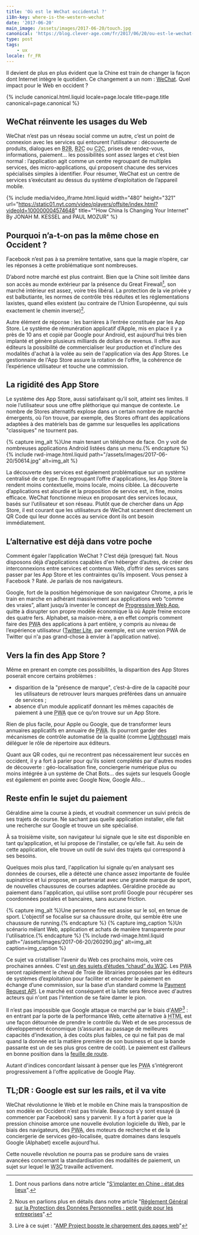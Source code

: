 ```yaml
---
title: 'Où est le WeChat occidental ?'
i18n-key: where-is-the-western-wechat
date: '2017-06-20'
main_image: /assets/images/2017-06-20/touch.jpg
canonical: 'https://blog.clever-age.com/fr/2017/06/20/ou-est-le-wechat-occidental/'
type: post
tags:
    - ux
locale: fr_FR
---
```


Il devient de plus en plus évident que la Chine est train de changer la façon dont Internet intègre le quotidien. Ce changement a un nom : [WeChat](https://blog.clever-age.com/fr/2017/06/07/wechat-10-fonctionnalites-cles-pour-votre-entreprise/). Quel impact pour le Web en occident ?

<!-- more -->

{% include canonical.html.liquid
    locale=page.locale
    title=page.title
    canonical=page.canonical
%}

## WeChat réinvente les usages du Web

WeChat n’est pas un réseau social comme un autre, c’est un point de connexion avec les services qui entourent l’utilisateur : découverte de produits, dialogues en <abbr lang="en" title="Business To Business">B2B</abbr>, <abbr lang="en" title="Business To Consumer">B2C</abbr> ou <abbr lang="en" title="Consumer To Consumer(s)">C2C</abbr>, prises de rendez-vous, informations, paiement… les possibilités sont assez larges et c’est bien normal : l’application agit comme un centre regroupant de multiples services, des micro-applications, qui proposent chacune des services spécialisés simples à identifier. Pour résumer, WeChat est un centre de services s’exécutant au dessus du système d’exploitation de l’appareil mobile.

{% include media/video_iframe.html.liquid width="480" height="321" url="https://static01.nyt.com/video/players/offsite/index.html?videoId=100000004574648" title="&quot;How China Is Changing Your Internet&quot; By JONAH M. KESSEL and PAUL MOZUR" %}

## Pourquoi n’a-t-on pas la même chose en Occident ?

Facebook n’est pas à sa première tentative, sans que la magie n’opère, car les réponses à cette problématique sont nombreuses.

D’abord notre marché est plus contraint. Bien que la Chine soit limitée dans son accès au monde extérieur par la présence du Great Firewall[^gf], son marché intérieur est assez, voire très libéral. La protection de la vie privée y est balbutiante, les normes de contrôle très réduites et les réglementations laxistes, quand elles existent (au contraire de l’Union Européenne, qui suis exactement le chemin inverse)[^rgdp].

[^gf]: Dont nous parlions dans notre article "[S'implanter en Chine : état des lieux](https://blog.clever-age.com/fr/2014/07/28/s-implanter-en-chine-etat-des-lieux/)".

[^rgdp]: Nous en parlions plus en détails dans notre article "[Réglement Général sur la Protection des Données Personnelles : petit guide pour les entreprises](https://blog.clever-age.com/fr/2017/04/04/reglement-general-sur-la-protection-des-donnees-personnel-petit-guide-pour-entreprises_rgpd/)".

Autre élément de réponse : les barrières à l’entrée constituée par les App Store. Le système de rémunération applicatif d’Apple, mis en place il y a près de 10 ans et copié par Google pour Android, est aujourd’hui très bien implanté et génère plusieurs milliards de dollars de revenus. Il offre aux éditeurs la possibilité de commercialiser leur production et d’inclure des modalités d'achat à la volée au sein de l'application via des App Stores. Le gestionnaire de l'App Store assure la rotation de l'offre, la cohérence de l’expérience utilisateur et touche une commission.

## La rigidité des App Store

Le système des App Store, aussi satisfaisant qu’il soit, atteint ses limites. Il noie l’utilisateur sous une offre pléthorique qui manque de contexte. Le nombre de Stores alternatifs explose dans un certain nombre de marché émergents, où l’on trouve, par exemple, des Stores offrant des applications adaptées à des matériels bas de gamme sur lesquelles les applications "classiques" ne tournent pas.

{% capture img_alt %}Une main tenant un téléphone de face. On y voit de nombreuses applications Android listées dans un menu.{% endcapture %}
{% include rwd-image.html.liquid
path="/assets/images/2017-06-20/50614.jpg"
alt=img_alt
%}

La découverte des services est également problématique sur un système centralisé de ce type. En regroupant l’offre d'applications, les App Store la rendent moins contextuelle, moins locale, moins ciblée. La découverte d’applications est alourdie et la proposition de service est, in fine, moins efficace. WeChat fonctionne mieux en proposant des services locaux, basés sur l’utilisateur et son réseau. Plutôt que de chercher dans un App Store, il est courant que les utilisateurs de WeChat scannent directement un QR Code qui leur donne accès au service dont ils ont besoin immédiatement.

## L’alternative est déjà dans votre poche

Comment égaler l’application WeChat ? C’est déjà (presque) fait. Nous disposons déjà d’applications capables d'en héberger d’autres, de créer des interconnexions entre services et contenus Web, d’offrir des services sans passer par les App Store et les contraintes qu’ils imposent. Vous pensez à Facebook ? Raté. Je parlais de nos navigateurs.

Google, fort de la position hégémonique de son navigateur Chrome, a pris le train en marche en adhérant massivement aux applications web “comme des vraies”, allant jusqu’à inventer le concept de [Progressive Web App](https://blog.clever-age.com/fr/2016/12/29/les-progressive-web-apps-pour-booster-ux/), quitte à disrupter son propre modèle économique là où Apple freine encore des quatre fers. Alphabet, sa maison-mère, a en effet compris comment faire des <abbr lang="en" title="Progressive Web Apps">PWA</abbr> des applications à part entière, y compris au niveau de l’expérience utilisateur ([Twitter Lite](https://mobile.twitter.com/), par exemple, est une version PWA de Twitter qui n'a pas grand-chose à envier à l'application native).

## Vers la fin des App Store ?

Même en prenant en compte ces possibilités, la disparition des App Stores poserait encore certains problèmes :

* disparition de la "présence de marque", c’est-à-dire de la capacité pour les utilisateurs de retrouver leurs marques préférées dans un annuaire de services ;
* absence d’un module applicatif donnant les mêmes capacités de paiement à une <abbr lang="en" title="Progressive Web App">PWA</abbr> que ce qu’on trouve sur un App Store.

Rien de plus facile, pour Apple ou Google, que de transformer leurs annuaires applicatifs en annuaire de <abbr lang="en" title="Progressive Web Apps">PWA</abbr>. Ils pourront garder des mécanismes de contrôle automatisé de la qualité (comme [Lighthouse](https://developers.google.com/web/tools/lighthouse/)) mais déléguer le rôle de répertoire aux éditeurs.

Quant aux QR codes, qui ne recontrent pas nécessairement leur succès en occident, il y a fort à parier pour qu'ils soient complétés par d'autres modes de découverte : géo-localisation fine, conciergerie numérique plus ou moins intégrée à un système de Chat Bots… des sujets sur lesquels Google est également en pointe avec Google Now, Google Allo…

## Reste enfin le sujet du paiement

Géraldine aime la course à pieds, et voudrait commencer un suivi précis de ses trajets de course. Ne sachant pas quelle application installer, elle fait une recherche sur Google et trouve un site spécialisé.

À sa troisième visite, son navigateur lui signale que le site est disponible en tant qu’application, et lui propose de l'installer, ce qu'elle fait. Au sein de cette application, elle trouve un outil de suivi des trajets qui correspond à ses besoins.

Quelques mois plus tard, l'application lui signale qu'en analysant ses données de courses, elle a détecté une chance assez importante de foulée supinatrice et lui propose, en partenariat avec une grande marque de sport, de nouvelles chaussures de courses adaptées. Géraldine procède au paiement dans l'application, qui utilise sont profil Google pour récupérer ses coordonnées postales et bancaires, sans aucune friction.

{% capture img_alt %}Une personne fine est assise sur le sol, en tenue de sport. L'objectif se focalise sur sa chaussure droite, qui semble être une chaussure de running.{% endcapture %}
{% capture img_caption %}Un scénario mêlant Web, application et achats de manière transparente pour l'utilisatrice.{% endcapture %}
{% include rwd-image.html.liquid
path="/assets/images/2017-06-20/260290.jpg"
alt=img_alt
caption=img_caption
%}

Ce sujet va cristalliser l’avenir du Web ces prochains mois, voire ces prochaines années. C'est [un des sujets d’études “chaud” du <abbr title="World Wide Web Consortium">W3C</abbr>](https://www.w3.org/Payments/ "Web Payments at W3C: Making Payments Easy on the Web"). Les <abbr lang="en" title="Progressive Web Apps">PWA</abbr> seront rapidement le cheval de Troie de librairies proposées par les éditeurs de systèmes d’exploitation pour faciliter et encadrer le paiement en échange d’une commission, sur la base d’un standard comme la [Payment Request API](https://developers.google.com/web/fundamentals/discovery-and-monetization/payment-request/). Le marché est conséquent et la lutte sera féroce avec d'autres acteurs qui n'ont pas l'intention de se faire damer le pion.

Il n’est pas impossible que Google attaque ce marché par le biais d’<abbr lang="en" title="Accelerated Mobile Pages">AMP</abbr>[^amp] : en entrant par la porte de la performance Web, cette alternative à <abbr lang="en" title="HyperText Markup Language, le fondement sémantique du Web">HTML</abbr> est une façon détournée de prendre le contrôle du Web et de ses processus de développement économique (s’assurant au passage de meilleures capacités d’indexation, à des coûts plus faibles, ce qui ne fait pas de mal quand la donnée est la matière première de son business et que la bande passante est un de ses plus gros centre de coût). Le paiement est d’ailleurs en bonne position dans la [feuille de route](https://www.ampproject.org/roadmap/ "Feuille de route du projet AMP"). </abbr>

Autant d'indices concordant laissant à penser que les <abbr lang="en" title="Progressive Web Apps">PWA</abbr> s’intégreront progressivement à l'offre applicative de Google Play.

[^amp]: Lire à ce sujet : "[AMP Project booste le chargement des pages web](https://blog.clever-age.com/fr/2016/02/08/amp-project-booste-le-chargement-des-pages-web/)"

## TL;DR : Google est sur les rails, et il va vite

WeChat révolutionne le Web et le mobile en Chine mais la transposition de son modèle en Occident n’est pas triviale. Beaucoup s’y sont essayé (à commencer par Facebook) sans y parvenir. Il y a fort à parier que la pression chinoise amorce une nouvelle évolution logicielle du Web, par le biais des navigateurs, des <abbr lang="en" title="Progressive Web Apps">PWA</abbr>, des moteurs de recherche et de la conciergerie de services géo-localisée, quatre domaines dans lesquels Google (Alphabet) excelle aujourd’hui.

Cette nouvelle révolution ne pourra pas se produire sans de vraies avancées concernant la standardisation des modalités de paiement, un sujet sur lequel le <abbr title="World Wide Web Consortium">W3C</abbr> travaille activement.
